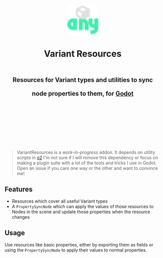 <div align="center">
	<br/>
	<br/>
	<img src="https://raw.githubusercontent.com/Tattomoosa/o2/refs/heads/main/addons/o2/addons/variant_resources/assets/icons/Variant.svg" width="100"/>
	<br/>
	<h1>
		Variant Resources
		<br/>
		<br/>
		<sub>
		<sub>
		Resources for Variant types and utilities to sync node properties to them, for <a href="https://godotengine.org/">Godot</a>
		</sub>
		</sub>
		</sub>
		<br/>
		<br/>
		<br/>
	</h1>
	<br/>
	<br/>
	<!-- <img src="https://raw.githubusercontent.com/Tattomoosa/gd-submodules/refs/heads/main/media/image.png" height="400"> -->
	<!-- <img src="./readme_images/stress_test.png" height="140"> -->
	<!-- <img src="./readme_images/editor_view.png" height="140"> -->
	<br/>
	<br/>
</div>

> VariantResources is a *work-in-progress* addon.
> It depends on utility scripts in [o2](https://github.com/Tattomoosa/o2)
> I'm not sure if I will remove this dependency or focus on making a plugin suite with a lot of
> the tools and tricks I use in Godot. Open an issue if you care one way or the other and want to
> convince me!

## Features

* Resources which cover all useful Variant types
* A `PropertySyncNode` which can apply the values of those resources to Nodes in the scene and update those properties when the resource changes

## Usage

Use resources like basic properties, either by exporting them as fields or using the `PropertySyncNode`
to apply their values to normal properties.
